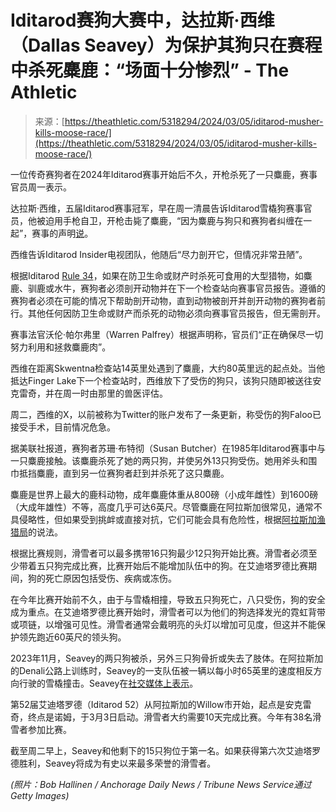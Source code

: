 <!--yml

类别：未分类

日期：2024-05-27 14:44:48

-->

# Iditarod赛狗大赛中，达拉斯·西维（Dallas Seavey）为保护其狗只在赛程中杀死麋鹿：“场面十分惨烈” - The Athletic

> 来源：[https://theathletic.com/5318294/2024/03/05/iditarod-musher-kills-moose-race/](https://theathletic.com/5318294/2024/03/05/iditarod-musher-kills-moose-race/)

一位传奇赛狗者在2024年Iditarod赛事开始后不久，开枪杀死了一只麋鹿，赛事官员周一表示。

达拉斯·西维，五届Iditarod赛事冠军，早在周一清晨告诉Iditarod雪橇狗赛事官员，他被迫用手枪自卫，开枪击毙了麋鹿，“因为麋鹿与狗只和赛狗者纠缠在一起”，赛事的声明[说](https://iditarod.com/dallas-seavey-encounters-and-dispatches-moose-outside-of-skwentna/)。

西维告诉Iditarod Insider电视团队，他随后“尽力剖开它，但情况非常丑陋”。

根据Iditarod [Rule 34](https://cloud.iditarod.com/wp-content/uploads/2023/10/2024-Rules-Revised-10.2.23.pdf?7dde9ca9)，如果在防卫生命或财产时杀死可食用的大型猎物，如麋鹿、驯鹿或水牛，赛狗者必须剖开动物并在下一个检查站向赛事官员报告。遵循的赛狗者必须在可能的情况下帮助剖开动物，直到动物被剖开并剖开动物的赛狗者前行。其他任何因防卫生命或财产而杀死的动物必须向赛事官员报告，但无需剖开。

赛事法官沃伦·帕尔弗里（Warren Palfrey）根据声明称，官员们“正在确保尽一切努力利用和拯救麋鹿肉”。

西维在距离Skwentna检查站14英里处遇到了麋鹿，大约80英里远的起点处。当他抵达Finger Lake下一个检查站时，西维放下了受伤的狗只，该狗只随即被送往安克雷奇，并在周一时由那里的兽医评估。

周二，西维的X，以前被称为Twitter的账户发布了一条更新，称受伤的狗Faloo已接受手术，目前情况危急。

据美联社报道，赛狗者苏珊·布特彻（Susan Butcher）在1985年Iditarod赛事中与一只麋鹿接触。该麋鹿杀死了她的两只狗，并使另外13只狗受伤。她用斧头和围巾抵挡麋鹿，直到另一位赛狗者赶到并杀死了这只麋鹿。

麋鹿是世界上最大的鹿科动物，成年麋鹿体重从800磅（小成年雌性）到1600磅（大成年雄性）不等，高度几乎可达6英尺。尽管麋鹿在阿拉斯加很常见，通常不具侵略性，但如果受到挑衅或直接对抗，它们可能会具有危险性，根据[阿拉斯加渔猎局](https://www.adfg.alaska.gov/index.cfm?adfg=livewith.moose#:~:text=While%20not%20normally%20aggressive%2C%20moose,Never%20approach%20a%20moose!)的说法。

根据比赛规则，滑雪者可以最多携带16只狗最少12只狗开始比赛。滑雪者必须至少带着五只狗完成比赛，比赛开始后不能增加队伍中的狗。在艾迪塔罗德比赛期间，狗的死亡原因包括受伤、疾病或冻伤。

在今年比赛开始前不久，由于与雪橇相撞，导致五只狗死亡，八只受伤，狗的安全成为重点。在艾迪塔罗德比赛开始时，滑雪者可以为他们的狗选择发光的霓虹背带或项链，以增强可见性。滑雪者通常会戴明亮的头灯以增加可见度，但这并不能保护领先跑近60英尺的领头狗。

2023年11月，Seavey的两只狗被杀，另外三只狗骨折或失去了肢体。在阿拉斯加的Denali公路上训练时，Seavey的一支队伍被一辆以每小时65英里的速度相反方向行驶的雪橇撞击。Seavey在[社交媒体上表示](https://www.facebook.com/DallasSeavey/posts/pfbid0QfhiwH821cuS7GW9idy6NbX4J4Fx4ekgaWrW1ogRupjEarhyoKUcPGTioGeTzNdUl)。

第52届艾迪塔罗德（Iditarod 52）从阿拉斯加的Willow市开始，起点是安克雷奇，终点是诺姆，于3月3日启动。滑雪者大约需要10天完成比赛。今年有38名滑雪者参加比赛。

截至周二早上，Seavey和他剩下的15只狗位于第一名。如果获得第六次艾迪塔罗德胜利，Seavey将成为有史以来最多荣誉的滑雪者。

*(照片：Bob Hallinen / Anchorage Daily News / Tribune News Service通过Getty Images)*
